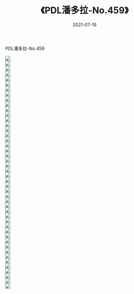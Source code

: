 ﻿---
layout: post
title:  《PDL潘多拉-No.459》
date:   2021-07-16
img: http://img.660000.xyz/Sharelink/网络美图/2021/PDL潘多拉-No.459/000.jpg
categories: [美女, 清纯, 唯美]
---

PDL潘多拉-No.459

  ![](http://img.660000.xyz/Sharelink/网络美图/2021/PDL潘多拉-No.459/001.jpg) <br> ![](http://img.660000.xyz/Sharelink/网络美图/2021/PDL潘多拉-No.459/002.jpg) <br> ![](http://img.660000.xyz/Sharelink/网络美图/2021/PDL潘多拉-No.459/003.jpg) <br> ![](http://img.660000.xyz/Sharelink/网络美图/2021/PDL潘多拉-No.459/004.jpg) <br> ![](http://img.660000.xyz/Sharelink/网络美图/2021/PDL潘多拉-No.459/005.jpg) <br> ![](http://img.660000.xyz/Sharelink/网络美图/2021/PDL潘多拉-No.459/006.jpg) <br> ![](http://img.660000.xyz/Sharelink/网络美图/2021/PDL潘多拉-No.459/007.jpg) <br> ![](http://img.660000.xyz/Sharelink/网络美图/2021/PDL潘多拉-No.459/008.jpg) <br> ![](http://img.660000.xyz/Sharelink/网络美图/2021/PDL潘多拉-No.459/009.jpg) <br> ![](http://img.660000.xyz/Sharelink/网络美图/2021/PDL潘多拉-No.459/010.jpg) <br> ![](http://img.660000.xyz/Sharelink/网络美图/2021/PDL潘多拉-No.459/011.jpg) <br> ![](http://img.660000.xyz/Sharelink/网络美图/2021/PDL潘多拉-No.459/012.jpg) <br> ![](http://img.660000.xyz/Sharelink/网络美图/2021/PDL潘多拉-No.459/013.jpg) <br> ![](http://img.660000.xyz/Sharelink/网络美图/2021/PDL潘多拉-No.459/014.jpg) <br> ![](http://img.660000.xyz/Sharelink/网络美图/2021/PDL潘多拉-No.459/015.jpg) <br> ![](http://img.660000.xyz/Sharelink/网络美图/2021/PDL潘多拉-No.459/016.jpg) <br> ![](http://img.660000.xyz/Sharelink/网络美图/2021/PDL潘多拉-No.459/017.jpg) <br> ![](http://img.660000.xyz/Sharelink/网络美图/2021/PDL潘多拉-No.459/018.jpg) <br> ![](http://img.660000.xyz/Sharelink/网络美图/2021/PDL潘多拉-No.459/019.jpg) <br> ![](http://img.660000.xyz/Sharelink/网络美图/2021/PDL潘多拉-No.459/020.jpg) <br> ![](http://img.660000.xyz/Sharelink/网络美图/2021/PDL潘多拉-No.459/021.jpg) <br> ![](http://img.660000.xyz/Sharelink/网络美图/2021/PDL潘多拉-No.459/022.jpg) <br> ![](http://img.660000.xyz/Sharelink/网络美图/2021/PDL潘多拉-No.459/023.jpg) <br> ![](http://img.660000.xyz/Sharelink/网络美图/2021/PDL潘多拉-No.459/024.jpg) <br> ![](http://img.660000.xyz/Sharelink/网络美图/2021/PDL潘多拉-No.459/025.jpg) <br> ![](http://img.660000.xyz/Sharelink/网络美图/2021/PDL潘多拉-No.459/026.jpg) <br> ![](http://img.660000.xyz/Sharelink/网络美图/2021/PDL潘多拉-No.459/027.jpg) <br> ![](http://img.660000.xyz/Sharelink/网络美图/2021/PDL潘多拉-No.459/028.jpg) <br> ![](http://img.660000.xyz/Sharelink/网络美图/2021/PDL潘多拉-No.459/029.jpg) <br> ![](http://img.660000.xyz/Sharelink/网络美图/2021/PDL潘多拉-No.459/030.jpg) <br> ![](http://img.660000.xyz/Sharelink/网络美图/2021/PDL潘多拉-No.459/031.jpg) <br> ![](http://img.660000.xyz/Sharelink/网络美图/2021/PDL潘多拉-No.459/032.jpg) <br> ![](http://img.660000.xyz/Sharelink/网络美图/2021/PDL潘多拉-No.459/033.jpg) <br> ![](http://img.660000.xyz/Sharelink/网络美图/2021/PDL潘多拉-No.459/034.jpg) <br> ![](http://img.660000.xyz/Sharelink/网络美图/2021/PDL潘多拉-No.459/035.jpg) <br> ![](http://img.660000.xyz/Sharelink/网络美图/2021/PDL潘多拉-No.459/036.jpg) <br> ![](http://img.660000.xyz/Sharelink/网络美图/2021/PDL潘多拉-No.459/037.jpg) <br> ![](http://img.660000.xyz/Sharelink/网络美图/2021/PDL潘多拉-No.459/038.jpg) <br> ![](http://img.660000.xyz/Sharelink/网络美图/2021/PDL潘多拉-No.459/039.jpg) <br> ![](http://img.660000.xyz/Sharelink/网络美图/2021/PDL潘多拉-No.459/040.jpg) <br> ![](http://img.660000.xyz/Sharelink/网络美图/2021/PDL潘多拉-No.459/041.jpg) <br> ![](http://img.660000.xyz/Sharelink/网络美图/2021/PDL潘多拉-No.459/042.jpg) <br> ![](http://img.660000.xyz/Sharelink/网络美图/2021/PDL潘多拉-No.459/043.jpg) <br> ![](http://img.660000.xyz/Sharelink/网络美图/2021/PDL潘多拉-No.459/044.jpg) <br> ![](http://img.660000.xyz/Sharelink/网络美图/2021/PDL潘多拉-No.459/045.jpg) <br> ![](http://img.660000.xyz/Sharelink/网络美图/2021/PDL潘多拉-No.459/046.jpg) <br>